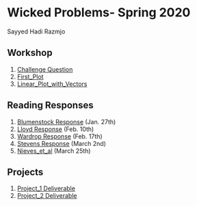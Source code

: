 # Wicked Problems- Spring 2020 
Sayyed Hadi Razmjo

## Workshop
1. [Challenge Question](https://srazmjo.github.io/Workshop1/Challenge_question.png)
2. [First_Plot](https://srazmjo.github.io/Workshop1/plot2.png)
3. [Linear_Plot_with_Vectors](https://srazmjo.github.io/Workshop1/Rplot.png)

## Reading Responses
1. [Blumenstock Response](https://srazmjo.github.io/Workshop1/blumenstock) (Jan. 27th)
2. [Lloyd Response](https://srazmjo.github.io/Workshop1/Lloyd) (Feb. 10th)
3. [Wardrop Response](https://srazmjo.github.io/Workshop1/Wardrop) (Feb. 17th)
4. [Stevens Response](https://srazmjo.github.io/Workshop1/Stevens_Response) (March 2nd)
5. [Nieves_et_al](https://srazmjo.github.io/Workshop1/Nieves_et_al) (March 25th) 


## Projects
1. [Project_1 Deliverable](https://srazmjo.github.io/Workshop1/Project1) 
2. [Project_2 Deliverable](https://srazmjo.github.io/Workshop1/project2) 







